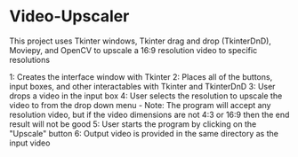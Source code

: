# Video-Upscaler

This project uses Tkinter windows, Tkinter drag and drop (TkinterDnD), Moviepy, and OpenCV to upscale a 16:9 resolution video to specific resolutions

1: Creates the interface window with Tkinter
2: Places all of the buttons, input boxes, and other interactables with Tkinter and TkinterDnD
3: User drops a video in the input box
4: User selects the resolution to upscale the video to from the drop down menu
    - Note: The program will accept any resolution video, but if the video dimensions are not 4:3 or 16:9 then the end result will not be good
5: User starts the program by clicking on the "Upscale" button
6: Output video is provided in the same directory as the input video